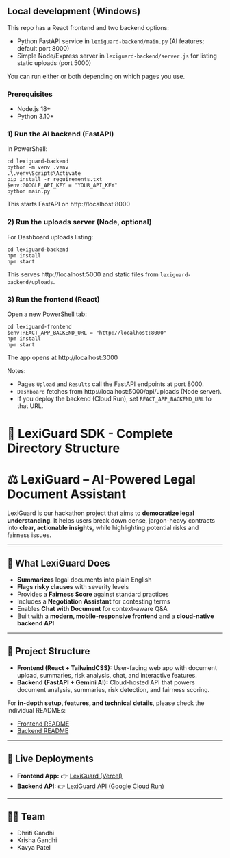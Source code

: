 ## Local development (Windows)

This repo has a React frontend and two backend options:

- Python FastAPI service in `lexiguard-backend/main.py` (AI features; default port 8000)
- Simple Node/Express server in `lexiguard-backend/server.js` for listing static uploads (port 5000)

You can run either or both depending on which pages you use.

### Prerequisites

- Node.js 18+
- Python 3.10+

### 1) Run the AI backend (FastAPI)

In PowerShell:

```
cd lexiguard-backend
python -m venv .venv
.\.venv\Scripts\Activate
pip install -r requirements.txt
$env:GOOGLE_API_KEY = "YOUR_API_KEY"
python main.py
```

This starts FastAPI on http://localhost:8000

### 2) Run the uploads server (Node, optional)

For Dashboard uploads listing:

```
cd lexiguard-backend
npm install
npm start
```

This serves http://localhost:5000 and static files from `lexiguard-backend/uploads`.

### 3) Run the frontend (React)

Open a new PowerShell tab:

```
cd lexiguard-frontend
$env:REACT_APP_BACKEND_URL = "http://localhost:8000"
npm install
npm start
```

The app opens at http://localhost:3000

Notes:

- Pages `Upload` and `Results` call the FastAPI endpoints at port 8000.
- `Dashboard` fetches from http://localhost:5000/api/uploads (Node server).
- If you deploy the backend (Cloud Run), set `REACT_APP_BACKEND_URL` to that URL.

# 📁 LexiGuard SDK - Complete Directory Structure
# ⚖️ LexiGuard – AI-Powered Legal Document Assistant  

LexiGuard is our hackathon project that aims to **democratize legal understanding**. It helps users break down dense, jargon-heavy contracts into **clear, actionable insights**, while highlighting potential risks and fairness issues.  

---

## 🌟 What LexiGuard Does  

- **Summarizes** legal documents into plain English  
- **Flags risky clauses** with severity levels  
- Provides a **Fairness Score** against standard practices  
- Includes a **Negotiation Assistant** for contesting terms  
- Enables **Chat with Document** for context-aware Q&A  
- Built with a **modern, mobile-responsive frontend** and a **cloud-native backend API**  

---

## 📂 Project Structure  

- **Frontend (React + TailwindCSS):** User-facing web app with document upload, summaries, risk analysis, chat, and interactive features.  
- **Backend (FastAPI + Gemini AI):** Cloud-hosted API that powers document analysis, summaries, risk detection, and fairness scoring.  

For **in-depth setup, features, and technical details**, please check the individual READMEs:  
- [Frontend README](./lexiguard-frontend/README.md)  
- [Backend README](./lexiguard-backend/README.md)  

---

## 🚀 Live Deployments  

- **Frontend App:** 👉 [LexiGuard (Vercel)](https://lexiguard-frontend-9eiz1vrr4-krisha-gandhis-projects.vercel.app)  
- **Backend API:** 👉 [LexiGuard API (Google Cloud Run)](https://lexiguard-backend-798526808813.asia-south1.run.app)  

---

## 👩‍💻 Team  

- Dhriti Gandhi  
- Krisha Gandhi
- Kavya Patel
